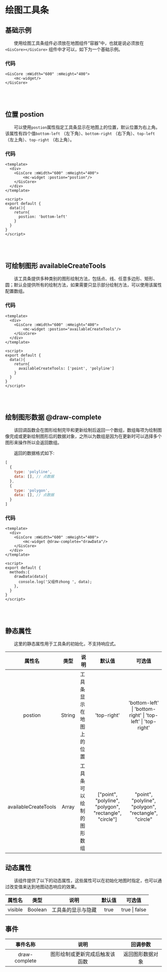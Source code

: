 # 绘图工具条

## 基础示例

&#12288;&#12288;使用绘图工具条组件必须放在地图组件“容器”中，也就是说必须放在 `<GisCore></GisCore>` 组件中才可以，如下为一个基础示例。

<ClientOnly>
<GisCore :mWidth="600" :mHeight="400">
<mc-widget/>
</GisCore>
</ClientOnly>

### 代码

```Vue
<GisCore :mWidth="600" :mHeight="400">
    <mc-widget/>
</GisCore>
```
<br />
<br />

## 位置 postion

&#12288;&#12288;可以使用`postion`属性指定工具条显示在地图上的位置，默认位置为右上角。该属性有四个值`bottom-left` （左下角）、`bottom-right` （右下角）、`top-left` （左上角）、`top-right` （右上角）。

<ClientOnly>
<GisCore :mWidth="600" :mHeight="400">
<mc-widget postion="bottom-left"/>
</GisCore>
</ClientOnly>

### 代码

```Vue
<template>
  <div>
    <GisCore :mWidth="600" :mHeight="400">
        <mc-widget :postion="postion"/>
    </GisCore>
  </div>
</template>

<script>
export default {
  data(){
    return{
      postion: 'bottom-left'
    }
  }
}
</script>
```
<br />
<br />

## 可绘制图形 availableCreateTools

&#12288;&#12288;该工具条提供多种类别的图形绘制方法，包括点、线、任意多边形、矩形、圆；默认会提供所有的绘制方法，如果需要只显示部分绘制方法，可以使用该属性配置数组。

<ClientOnly>
<GisCore :mWidth="600" :mHeight="400">
<mc-widget :availableCreateTools="['point', 'polyline']"/>
</GisCore>
</ClientOnly>


### 代码

```Vue
<template>
  <div>
    <GisCore :mWidth="600" :mHeight="400">
        <mc-widget :postion="availableCreateTools"/>
    </GisCore>
  </div>
</template>

<script>
export default {
  data(){
    return{
      availableCreateTools: ['point', 'polyline']
    }
  }
}
</script>
```
<br />
<br />


## 绘制图形数据 @draw-complete

&#12288;&#12288;该回调函数会在图形绘制完毕和更新绘制后返回一个数组，数组每项为绘制图像完成或更新绘制图形后的数据对象，之所以为数组是因为在更新时可以选择多个图形来操作所以会返回数组。

&#12288;&#12288;返回的数据格式如下:

```javascript
[
  {
    type: 'polyline',
    data: [], // 点数据
  },
  {
    type: 'polygon',
    data: [], // 点数据
  }
]

```

### 代码

```Vue
<template>
  <div>
    <GisCore :mWidth="600" :mHeight="400">
        <mc-widget @draw-complete="drawData"/>
    </GisCore>
  </div>
</template>

<script>
export default {
  methods:{
    drawData(data){
      console.log('父组件zhong ', data);
    },
  }
}
</script>
```
<br />
<br />

## 静态属性

&#12288;&#12288;这里的静态属性用于工具条的初始化，不支持响应式。

|         属性名          |   类型   | 说明           |                   默认值                    |                   可选值                    |
| :------------------: | :----: | ------------ | :--------------------------------------: | :--------------------------------------: |
|       postion        | String | 工具条显示在地图上的位置 |               'top-right'                | 'bottom-left' \| 'bottom-right' \| 'top-left' \| 'top-right' |
| availableCreateTools | Array  | 工具条可以绘制的图形数组 | ["point", "polyline", "polygon", "rectangle", "circle"] | "point", "polyline", "polygon", "rectangle", "circle" |

## 动态属性

&#12288;&#12288;该组件提供了以下的动态属性，这些属性可以在初始化地图时指定，也可以通过改变值来达到地图动态响应的效果。

|   属性名   |   类型    | 说明        | 默认值  |      可选值      |
| :-----: | :-----: | --------- | :--: | :-----------: |
| visible | Boolean | 工具条的显示与隐藏 | true | true \| false |

## 事件

|     事件名称      |       说明        |   回调参数   |
| :-----------: | :-------------: | :------: |
| draw-complete | 图形绘制或更新完成后触发该函数 | 返回图形数据对象 |
